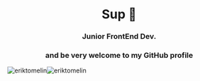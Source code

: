 <div align="center">
  <h1 align="center">Sup 👋</h1>

  <h3 align="center">Junior FrontEnd Dev.</h3>
  <h3 align="center">and be very welcome to my GitHub profile</h3>
  
  <div style="display: flex;">
    <img src="https://github-readme-stats.vercel.app/api?username=erik-tomelin&show_icons=true&theme=material-palenight&count_private=true" alt="eriktomelin" />
    <img src="https://github-readme-stats.vercel.app/api/top-langs/?username=erik-tomelin&layout=compact&theme=material-palenight&count_private=true" alt="eriktomelin" />
  </div>
</div>

